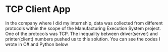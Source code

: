 # TCP Client App

In the company where I did my internship, data was collected from different protocols within the scope of the Manufacturing Execution System project. One of the protocols was TCP.
The inequality between driver(server) and printer(client) numbers pushed us to this solution.
You can see the codes I wrote in C# and Python below
